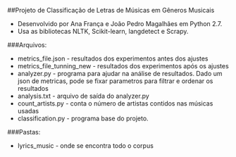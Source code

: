 ##Projeto de Classificação de Letras de Músicas em Gêneros Musicais
- Desenvolvido por Ana França e João Pedro Magalhães em Python 2.7.
- Usa as bibliotecas NLTK, Scikit-learn, langdetect e Scrapy.

###Arquivos:
- metrics_file.json  -  resultados dos experimentos antes dos ajustes
- metrics_file_tunning_new  -  resultados dos experimentos após os ajustes
- analyzer.py  -  programa para ajudar na análise de resultados. Dado um json de metricas, pode se fixar parametros para filtrar e ordenar os resultados
- analysis.txt  -  arquivo de saída do analyzer.py
- count_artists.py  -  conta o número de artistas contidos nas músicas usadas
- classification.py  -  programa base do projeto.

###Pastas:
- lyrics_music  -  onde se encontra todo o corpus
